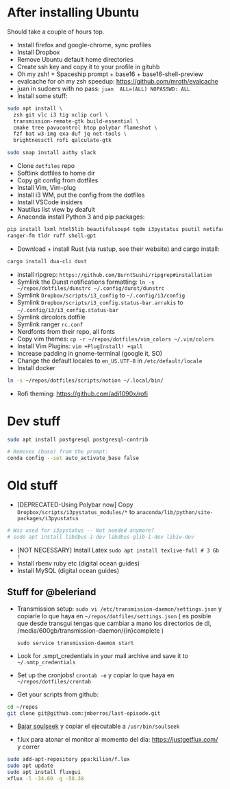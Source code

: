 # After installing Ubuntu

Should take a couple of hours top.

- Install firefox and google-chrome, sync profiles
- Install Dropbox
- Remove Ubuntu default home directories
- Create ssh key and copy it to your profile in gituhb
- Oh my zsh! + Spaceship prompt + base16 + base16-shell-preview
- evalcache for oh my zsh speedup: https://github.com/mroth/evalcache
- juan in sudoers with no pass: `juan  ALL=(ALL) NOPASSWD: ALL`
- Install some stuff:

```bash
sudo apt install \
  zsh git vlc i3 tig xclip curl \
  transmission-remote-gtk build-essential \
  cmake tree pavucontrol htop polybar flameshot \
  fzf bat w3-img exa duf jq net-tools \
  brightnessctl rofi qalculate-gtk

sudo snap install authy slack
```

- Clone `dotfiles` repo
- Softlink dotfiles to home dir
- Copy git config from dotfiles
- Install Vim, Vim-plug
- Install i3 WM, put the config from the dotfiles
- Install VSCode insiders
- Nautilus list view by deafult
- Anaconda install Python 3 and pip packages:

```bash
pip install lxml html5lib beautifulsoup4 tqdm i3pystatus psutil netifaces colour
ranger-fm tldr ruff shell-gpt
```

- Download + install Rust (via rustup, see their website) and cargo install:

```bash
cargo install dua-cli dust
```

- install ripgrep: `https://github.com/BurntSushi/ripgrep#installation`
- Symlink the Dunst notifications formatting: `ln -s ~/repos/dotfiles/dunstrc ~/.config/dunst/dunstrc`
- Symlink `Dropbox/scripts/i3_config` to `~/.config/i3/config`
- Symlink `Dropbox/scripts/i3_config.status-bar.arrakis` to `~/.config/i3/i3_config.status-bar`
- Symlink dircolors dotfile
- Symlink ranger `rc.conf`
- Nerdfonts from their repo, all fonts
- Copy vim themes: `cp -r ~/repos/dotfiles/vim_colors ~/.vim/colors`
- Install Vim Plugins: `vim +PlugInstall! +qall`
- Increase padding in gnome-terminal (google it, SO)
- Change the default locales to `en_US.UTF-8` in `/etc/default/locale`
- Install docker

```bash
ln -s ~/repos/dotfiles/scripts/notion ~/.local/bin/
```

- Rofi theming: https://github.com/adi1090x/rofi

# Dev stuff

```bash
sudo apt install postgresql postgresql-contrib

# Removes (base) from the prompt:
conda config --set auto_activate_base false
```

# Old stuff

- [DEPRECATED-Using Polybar now] Copy `Dropbox/scripts/i3pystatus_modules/*` to `anaconda/lib/python/site-packages/i3pyustatus`

```bash
# Was used for i3pystatus -- Not needed anymore?
# sudo apt install libdbus-1-dev libdbus-glib-1-dev libiw-dev
```

- [NOT NECESSARY] Install Latex `sudo apt install texlive-full # 3 Gb !`
- Install rbenv ruby etc (digital ocean guides)
- Install MySQL (digital ocean guides)

## Stuff for @beleriand

- Transmission setup: `sudo vi /etc/transmission-daemon/settings.json`
  y copiarle lo que haya en `~/repos/dotfiles/settings.json`
  ( es posible que desde transgui tengas que cambiar a mano los directorios de dl, /media/600gb/transmission-daemon/{in}complete )

  `sudo service transmission-daemon start`

- Look for .smpt_credentials in your mail archive and save it to
  `~/.smtp_credentials`

- Set up the cronjobs!
  `crontab -e` y copiar lo que haya en `~/repos/dotfiles/crontab`

- Get your scripts from github:

```bash
cd ~/repos
git clone git@github.com:jmberros/last-episode.git
```

- [Bajar soulseek](http://www.slsknet.org/news/node/1) y copiar el ejecutable a `/usr/bin/soulseek`

- f.lux para atonar el monitor al momento del día:
  https://justgetflux.com/ y correr

```bash
sudo add-apt-repository ppa:kilian/f.lux
sudo apt update
sudo apt install fluxgui
xflux -l -34.60 -g -58.38
```
